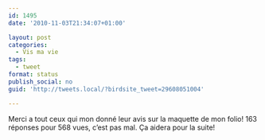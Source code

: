 ```yaml
---
id: 1495
date: '2010-11-03T21:34:07+01:00'

layout: post
categories:
  - Vis ma vie
tags:
  - tweet
format: status
publish_social: no
guid: 'http://tweets.local/?birdsite_tweet=29608051004'

---
```


Merci a tout ceux qui mon donné leur avis sur la maquette de mon folio! 163 réponses pour 568 vues, c’est pas mal. Ça aidera pour la suite!
